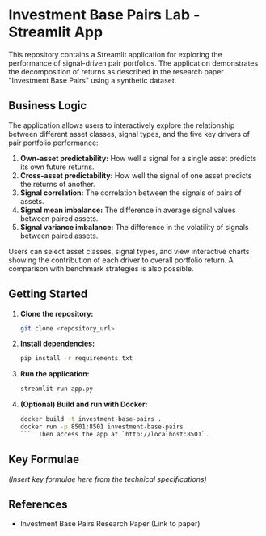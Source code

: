 
# Investment Base Pairs Lab - Streamlit App

This repository contains a Streamlit application for exploring the performance of signal-driven pair portfolios.  The application demonstrates the decomposition of returns as described in the research paper "Investment Base Pairs" using a synthetic dataset.

## Business Logic

The application allows users to interactively explore the relationship between different asset classes, signal types, and the five key drivers of pair portfolio performance:

1. **Own-asset predictability:**  How well a signal for a single asset predicts its own future returns.
2. **Cross-asset predictability:** How well the signal of one asset predicts the returns of another.
3. **Signal correlation:** The correlation between the signals of pairs of assets.
4. **Signal mean imbalance:** The difference in average signal values between paired assets.
5. **Signal variance imbalance:** The difference in the volatility of signals between paired assets.

Users can select asset classes, signal types, and view interactive charts showing the contribution of each driver to overall portfolio return.  A comparison with benchmark strategies is also possible.

## Getting Started

1. **Clone the repository:**
   ```bash
   git clone <repository_url>
   ```

2. **Install dependencies:**
   ```bash
   pip install -r requirements.txt
   ```

3. **Run the application:**
   ```bash
   streamlit run app.py
   ```

4. **(Optional) Build and run with Docker:**
   ```bash
   docker build -t investment-base-pairs .
   docker run -p 8501:8501 investment-base-pairs
   ```  Then access the app at `http://localhost:8501`.

##  Key Formulae

*(Insert key formulae here from the technical specifications)*

## References

* Investment Base Pairs Research Paper (Link to paper)


